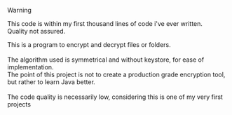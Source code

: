 >[!WARNING]
> This code is within my first thousand lines of code i've ever written. <br>
> Quality not assured.

This is a program to encrypt and decrypt files or folders. <br>
<br>
The algorithm used is symmetrical and without keystore, for ease of implementation.<br>
The point of this project is not to create a production grade encryption tool, but rather to learn Java better.<br>
<br>
The code quality is necessarily low, considering this is one of my very first projects

